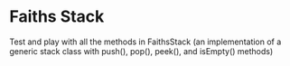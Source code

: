 # Faiths Stack
Test and play with all the methods in FaithsStack (an implementation of a generic stack class with push(), pop(), peek(), and isEmpty() methods)
